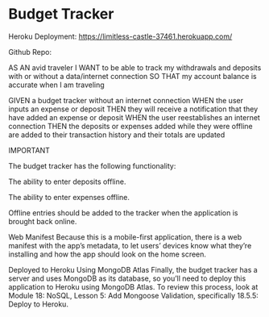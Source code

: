 # Budget Tracker
Heroku Deployment: https://limitless-castle-37461.herokuapp.com/

Github Repo: 

AS AN avid traveler
I WANT to be able to track my withdrawals and deposits with or without a data/internet connection
SO THAT my account balance is accurate when I am traveling 

GIVEN a budget tracker without an internet connection
WHEN the user inputs an expense or deposit
THEN they will receive a notification that they have added an expense or deposit
WHEN the user reestablishes an internet connection
THEN the deposits or expenses added while they were offline are added to their transaction history and their totals are updated

IMPORTANT

The budget tracker has the following functionality:

The ability to enter deposits offline.

The ability to enter expenses offline.

Offline entries should be added to the tracker when the application is brought back online.

Web Manifest
Because this is a mobile-first application, there is a web manifest with the app’s metadata, to let users’ devices know what they’re installing and how the app should look on the home screen.


Deployed to Heroku Using MongoDB Atlas
Finally, the budget tracker has a server and uses MongoDB as its database, so you’ll need to deploy this application to Heroku using MongoDB Atlas. To review this process, look at Module 18: NoSQL, Lesson 5: Add Mongoose Validation, specifically 18.5.5: Deploy to Heroku.

